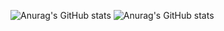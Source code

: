 ![Anurag's GitHub stats](https://github-readme-stats.vercel.app/api?username=Kaafi48&show=reviews,discussions_started,discussions_answered,prs_merged,prs_merged_percentage)
![Anurag's GitHub stats](https://github-readme-stats.vercel.app/api?username=Kaafi48&show_icons=true&theme=radical)
